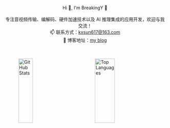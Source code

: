 <p align="center">
  <br>
  Hi 👋, I'm BreakingY 🚀<br>
  <br>
  专注音视频传输、编解码、硬件加速技术以及 AI 推理集成的应用开发，欢迎与我交流！<br>
  📫 联系方式：<a href="mailto:kxsun617@163.com">kxsun617@163.com</a><br>
  📝 博客地址：<a href="https://sunkx.blog.csdn.net">my blog</a><br> 
  <br>
  <br>
</p>

<div style="display: flex; justify-content: space-around; align-items: flex-start; height: 200px;">
  <!-- GitHub Stats -->
  <img src="https://github-readme-stats.vercel.app/api?username=BreakingY&show_icons=true&theme=tokyonight&hide_rank=true&bg_color=transparent" alt="GitHub Stats" style="width: 30%; height: 100%;"/>

  
  <!-- Most Used Languages -->
  <img src="https://github-readme-stats.vercel.app/api/top-langs/?username=BreakingY&layout=compact&theme=tokyonight&bg_color=transparent" alt="Top Languages" style="width: 35%; height: 100%;"/>
</div>





